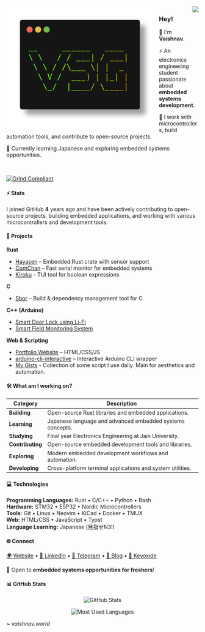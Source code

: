 <img align="right" src="https://visitor-badge.laobi.icu/badge?page_id=Vaishnav-Sabari-Girish.Vaishnav-Sabari-Girish" />

<img src="./out.png" align="left" width="400"/>

### Hey!
👋 I'm **Vaishnav**.

⚡ An electronics engineering student passionate about **embedded systems development**.

🔧 I work with microcontrollers, build automation tools, and contribute to open-source projects.

🌱 Currently learning Japanese and exploring embedded systems opportunities.

<br clear="left"/>

[![Grind Compliant](https://img.shields.io/badge/Grind-Compliant-blue)](https://github.com/grindhousedev/grindlines)

#### ⚡ Stats

I joined GitHub **4** years ago and have been actively contributing to open-source projects, building embedded applications, and working with various microcontrollers and development tools.

#### 🚀 Projects

**Rust**
- [Hayasen](https://github.com/Vaishnav-Sabari-Girish/Hayasen) – Embedded Rust crate with sensor support
- [ComChan](https://github.com/Vaishnav-Sabari-Girish/ComChan) – Fast serial monitor for embedded systems
- [Kiroku](https://github.com/Vaishnav-Sabari-Girish/Kiroku) – TUI tool for boolean expressions

**C**
- [Sbor](https://github.com/Vaishnav-Sabari-Girish/sbor) – Build & dependency management tool for C

**C++ (Arduino)**
- [Smart Door Lock using Li-Fi](https://github.com/Vaishnav-Sabari-Girish/Smart_Door_Lock_Using_Li-Fi)
- [Smart Field Monitoring System](https://github.com/Vaishnav-Sabari-Girish/field_monitoring_system)

**Web & Scripting**
- [Portfolio Website](https://vaishnav.world) – HTML/CSS/JS
- [arduino-cli-interactive](https://github.com/Vaishnav-Sabari-Girish/arduino-cli-interactive) – Interactive Arduino CLI wrapper
- [My Gists](https://gist.github.com/Vaishnav-Sabari-Girish/) - Collection of some script I use daily. Main for aesthetics and automation.

#### 🛠️ What am I working on?

|**Category**|**Description**|
|--|--|
|**Building**|Open-source Rust libraries and embedded applications.|
|**Learning**|Japanese language and advanced embedded systems concepts.|
|**Studying**|Final year Electronics Engineering at Jain University.|
|**Contributing**|Open-source embedded development tools and libraries.|
|**Exploring**|Modern embedded development workflows and automation.|
|**Developing**|Cross-platform terminal applications and system utilities.|

#### 💻 Technologies

**Programming Languages:** Rust • C/C++ • Python • Bash  
**Hardware:** STM32 • ESP32 • Nordic Microcontrollers  
**Tools:** Git • Linux • Neovim • KiCad • Docker • TMUX  
**Web:** HTML/CSS • JavaScript • Typst  
**Language Learning:** Japanese (目指せN3!)

#### 🌐 Connect

[🌍 Website](https://vaishnav.world/) • [💼 LinkedIn](https://www.linkedin.com/in/vaishnav-sabari-girish) • [📱 Telegram](https://t.me/vaishnav_dev) • [📝 Blog](https://vaishnav.world/blog) • [🔐 Keyoxide](https://keyoxide.org/aspe:keyoxide.org:UGMJ6VGDFJEOVHF27DC7JD6WMQ)

💖 Open to **embedded systems opportunities for freshers**!

#### 📊 GitHub Stats

<p align="center">
<img src="https://github-readme-stats.vercel.app/api?username=Vaishnav-Sabari-Girish&show_icons=true&theme=tokyonight&hide_border=true" alt="GitHub Stats" />
</p>

<p align="center">
<img src="https://github-readme-stats.vercel.app/api/top-langs/?username=Vaishnav-Sabari-Girish&layout=compact&theme=tokyonight&hide_border=true" alt="Most Used Languages" />
</p>

**~** *vaishnav.world*
